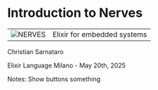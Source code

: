 # Introduction to Nerves

|  |  |
|--|--|
| ![NERVES](/slides/images/nerves_logo_transparent.png) <!-- .element: class="inline-block mx-auto" --> | Elixir for embedded systems |

Christian Sarnataro

Elixir Language Milano - May 20th, 2025 <!-- .element class="text-[20px]" -->

Notes: Show buttons something 
